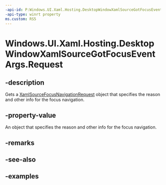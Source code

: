 ```yaml
---
-api-id: P:Windows.UI.Xaml.Hosting.DesktopWindowXamlSourceGotFocusEventArgs.Request
-api-type: winrt property
ms.custom: RS5
---
```


<!-- Property syntax.
public XamlSourceFocusNavigationRequest Request { get; }
-->

# Windows.UI.Xaml.Hosting.DesktopWindowXamlSourceGotFocusEventArgs.Request

## -description
Gets a [XamlSourceFocusNavigationRequest](xamlsourcefocusnavigationrequest.md) object that specifies the reason and other info for the focus navigation.

## -property-value
An object that specifies the reason and other info for the focus navigation. 

## -remarks

## -see-also

## -examples
